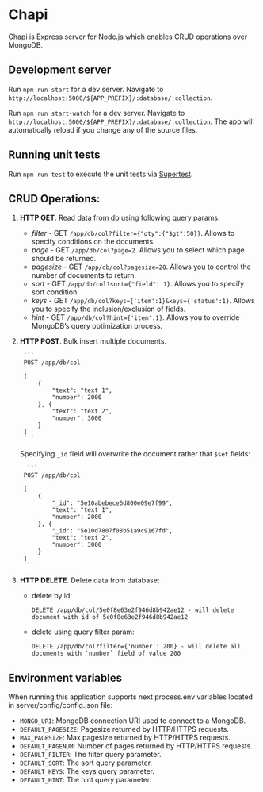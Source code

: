 # Chapi

Chapi is Express server for Node.js which enables CRUD operations over MongoDB.

## Development server

Run `npm run start` for a dev server. Navigate to `http://localhost:5000/${APP_PREFIX}/:database/:collection`.

Run `npm run start-watch` for a dev server. Navigate to `http://localhost:5000/${APP_PREFIX}/:database/:collection`.
The app will automatically reload if you change any of the source files.

## Running unit tests

Run `npm run test` to execute the unit tests via [Supertest](https://github.com/visionmedia/supertest).

## CRUD Operations:

1. **HTTP GET**. Read data from db using following query params:
   - *filter* - GET `/app/db/col?filter={"qty":{"$gt":50}}`. Allows to specify conditions on the documents. 
   - *page* - GET `/app/db/col?page=2`. Allows you to select which page should be returned. 
   - *pagesize* - GET `/app/db/col?pagesize=20`. Allows you to control the number of documents to return.
   - *sort* - GET `/app/db/col?sort={"field": 1}`. Allows you to specify sort condition. 
   - *keys* - GET `/app/db/col?keys={'item':1}&keys={'status':1}`. Allows you to specify the inclusion/exclusion of fields. 
   - *hint* - GET `/app/db/col?hint={'item':1}`. Allows you to override MongoDB’s query optimization process. 

2. **HTTP POST**. Bulk insert multiple documents.
		
        ```
        POST /app/db/col
        
		[
        	{
				"text": "text 1",
				"number": 2000
			}, {
				"text": "text 2",
				"number": 3000
			}
        ]
        ```

    Specifying `_id` field will overwrite the document rather that `$set` fields:

         ```
        POST /app/db/col
        
		[
        	{
                "_id": "5e10abebece6d800e09e7f99",
				"text": "text 1",
				"number": 2000
			}, {
                "_id": "5e10d7807f08b51a9c9167fd",
				"text": "text 2",
				"number": 3000
			}
        ]
        ```

3. **HTTP DELETE**. Delete data from database:
	- delete by id:
		        
       	```
        DELETE /app/db/col/5e0f8e63e2f946d8b942ae12 - will delete document with id of 5e0f8e63e2f946d8b942ae12
        ```
    - delete using query filter param:
    	
        ```
        DELETE /app/db/col?filter={'number': 200} - will delete all documents with `number` field of value 200
        ```


## Environment variables

When running this application supports next process.env variables located in server/config/config.json file:

- `MONGO_URI`: MongoDB connection URI used to connect to a MongoDB.
- `DEFAULT_PAGESIZE`: Pagesize returned by HTTP/HTTPS requests.
- `MAX_PAGESIZE`: Max pagesize returned by HTTP/HTTPS requests.
- `DEFAULT_PAGENUM`: Number of pages returned by HTTP/HTTPS requests.
- `DEFAULT_FILTER`: The filter query parameter.
- `DEFAULT_SORT`: The sort query parameter.
- `DEFAULT_KEYS`: The keys query parameter.
- `DEFAULT_HINT`: The hint query parameter.

